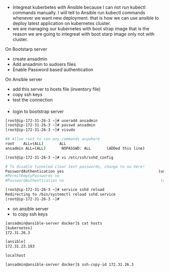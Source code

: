 - Integreat kuberbetes with Ansible because I can not run kubectl commands manually. I will tell to Ansible run kubectl commands whenever we want new deployment. that is how we can use ansible to deploy latest application on kubernetes cluster.
- we are managing our kubernetes with boot strap image that is the reason we are going to integreat with boot starp image only not with cluster.

On Bootstarp server
- create ansadmin
- Add ansadmin to sudoers files
- Enable Password based authentication

On Ansible server
- add this server to hosts file (inventory file)
- copy ssh keys
- test the connection


####
- login to bootstrap server
```sh
[root@ip-172-31-26-3 ~]# useradd ansadmin
[root@ip-172-31-26-3 ~]# passwd ansadmin
[root@ip-172-31-26-3 ~]# visudo

## Allow root to run any commands anywhere 
root    ALL=(ALL)       ALL
ansadmin ALL=(ALL)       NOPASSWD: ALL       (ADDed this line)
```
```sh
[root@ip-172-31-26-3 ~]# vi /etc/ssh/sshd_config 

# To disable tunneled clear text passwords, change to no here!
PasswordAuthentication yes                                          (uncomment this line)
#PermitEmptyPasswords no
#PasswordAuthentication no                                           (comment this line)

[root@ip-172-31-26-3 ~]# service sshd reload
Redirecting to /bin/systemctl reload sshd.service
[root@ip-172-31-26-3 ~]# 
```

- on ansible server
- to copy ssh keys

```sh
[ansadmin@ansible-server docker]$ cat hosts 
[kubernetes]
172.31.26.3

[ansible]
172.31.23.183

localhost
```
```sh
[ansadmin@ansible-server docker]$ ssh-copy-id 172.31.26.3
```
